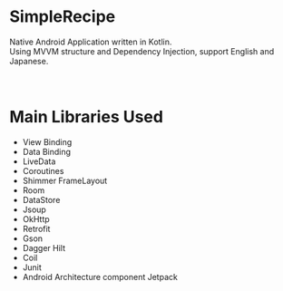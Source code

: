 # SimpleRecipe
Native Android Application written in Kotlin.  
Using MVVM structure and Dependency Injection, support English and Japanese.  
<br>
<br>

# Main Libraries Used
* View Binding
* Data Binding
* LiveData
* Coroutines
* Shimmer FrameLayout
* Room
* DataStore
* Jsoup
* OkHttp
* Retrofit
* Gson
* Dagger Hilt
* Coil
* Junit
* Android Architecture component Jetpack

